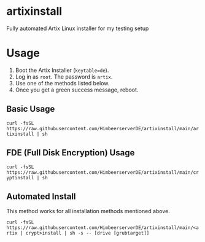 # artixinstall
Fully automated Artix Linux installer for my testing setup

# Usage
1. Boot the Artix Installer (`keytable=de`).
2. Log in as `root`. The password is `artix`.
3. Use one of the methods listed below.
4. Once you get a green success message, reboot.

## Basic Usage
`curl -fsSL https://raw.githubusercontent.com/HimbeerserverDE/artixinstall/main/artixinstall | sh`

## FDE (Full Disk Encryption) Usage
`curl -fsSL https://raw.githubusercontent.com/HimbeerserverDE/artixinstall/main/cryptinstall | sh`

## Automated Install
This method works for all installation methods mentioned above.

`curl -fsSL https://raw.githubusercontent.com/HimbeerserverDE/artixinstall/main/<artix | crypt>install | sh -s -- [drive [grubtarget]]`
